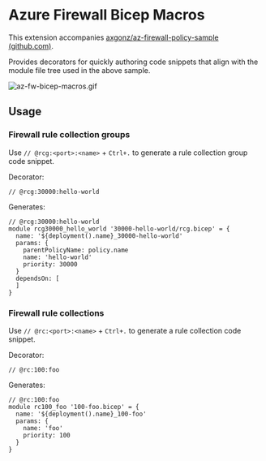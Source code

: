 # Azure Firewall Bicep Macros

This extension accompanies [axgonz/az-firewall-policy-sample (github.com)](https://github.com/axgonz/az-firewall-policy-sample).

Provides decorators for quickly authoring code snippets that align with the module file tree used in the above sample.

![az-fw-bicep-macros.gif](docs/az-fw-bicep-macros.gif)

## Usage

### Firewall rule collection groups

Use `// @rcg:<port>:<name>` + `Ctrl+.` to generate a rule collection group code snippet.

Decorator:

``` bicep
// @rcg:30000:hello-world
```

Generates:

``` bicep
// @rcg:30000:hello-world
module rcg30000_hello_world '30000-hello-world/rcg.bicep' = {
  name: '${deployment().name}_30000-hello-world'
  params: {
    parentPolicyName: policy.name
    name: 'hello-world'
    priority: 30000
  }
  dependsOn: [
  ]
}
```

### Firewall rule collections

Use `// @rc:<port>:<name>` + `Ctrl+.` to generate a rule collection code snippet.

Decorator:

``` bicep
// @rc:100:foo
```

Generates:

``` bicep
// @rc:100:foo
module rc100_foo '100-foo.bicep' = {
  name: '${deployment().name}_100-foo'
  params: {
    name: 'foo'
    priority: 100
  }
}
```
